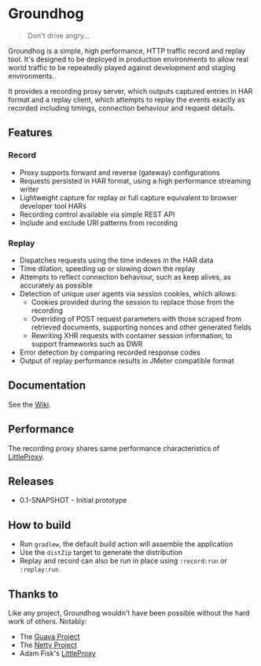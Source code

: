 # Groundhog

> Don't drive angry...

Groundhog is a simple, high performance, HTTP traffic record and replay tool. It's designed to be deployed in production environments to allow real world traffic to be repeatedly played against development and staging environments.

It provides a recording proxy server, which outputs captured entries in HAR format and a replay client, which attempts to replay the events exactly as recorded including timings, connection behaviour and request details.

## Features

### Record

* Proxy supports forward and reverse (gateway) configurations
* Requests persisted in HAR format, using a high performance streaming writer
* Lightweight capture for replay or full capture equivalent to browser developer tool HARs
* Recording control available via simple REST API
* Include and exclude URI patterns from recording

### Replay

* Dispatches requests using the time indexes in the HAR data
* Time dilation, speeding up or slowing down the replay
* Attempts to reflect connection behaviour, such as keep alives, as accurately as possible
* Detection of unique user agents via session cookies, which allows:
    * Cookies provided during the session to replace those from the recording
    * Overriding of POST request parameters with those scraped from retrieved documents, supporting nonces and other generated fields
    * Rewriting XHR requests with container session information, to support frameworks such as DWR
* Error detection by comparing recorded response codes
* Output of replay performance results in JMeter compatible format

## Documentation

See the [Wiki](https://github.com/blackboard/groundhog/wiki).

## Performance

The recording proxy shares same performance characteristics of [LittleProxy](https://github.com/adamfisk/LittleProxy).

## Releases

* 0.1-SNAPSHOT - Initial prototype

## How to build

* Run `gradlew`, the default build action will assemble the application
* Use the `distZip` target to generate the distribution
* Replay and record can also be run in place using `:record:run` or `:replay:run`

## Thanks to

Like any project, Groundhog wouldn't have been possible without the hard work of others. Notably:

* The [Guava Project](https://code.google.com/p/guava-libraries/)
* The [Netty Project](http://netty.io/)
* Adam Fisk's [LittleProxy](https://github.com/adamfisk/LittleProxy)
